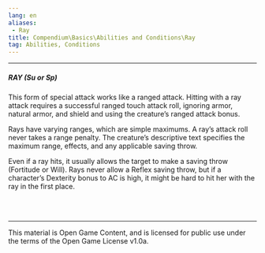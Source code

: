 ```yaml
---
lang: en
aliases:
 - Ray
title: Compendium\Basics\Abilities and Conditions\Ray
tag: Abilities, Conditions
---
```


---
##### RAY (Su or Sp)

This form of special attack works like a ranged attack. Hitting with a ray attack requires a successful ranged touch attack roll, ignoring armor, natural armor, and shield and using the creature’s ranged attack bonus. 

Rays have varying ranges, which are simple maximums. A ray’s attack roll never takes a range penalty. The creature’s descriptive text specifies the maximum range, effects, and any applicable saving throw.  

 Even if a ray hits, it usually allows the target to make a saving throw (Fortitude or Will). Rays never allow a Reflex saving throw, but if a character’s Dexterity bonus to AC is high, it might be hard to hit her with the ray in the first place.




<br><br>

---

This material is Open Game Content, and is licensed for public use under the terms of the Open Game License v1.0a.
